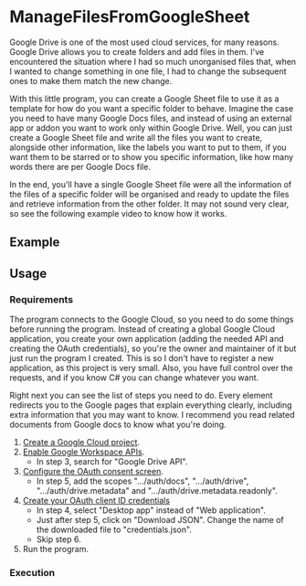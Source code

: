 # ManageFilesFromGoogleSheet

Google Drive is one of the most used cloud services, for many reasons. Google Drive allows you
to create folders and add files in them. I've encountered the situation where I had so much
unorganised files that, when I wanted to change something in one file, I had to change the
subsequent ones to make them match the new change.

With this little program, you can create a Google Sheet file to use it as a template for how
do you want a specific folder to behave. Imagine the case you need to have many Google Docs files,
and instead of using an external app or addon you want to work only within Google Drive. Well, you
can just create a Google Sheet file and write all the files you want to create, alongside other
information, like the labels you want to put to them, if you want them to be starred or to show
you specific information, like how many words there are per Google Docs file.

In the end, you'll have a single Google Sheet file were all the information of the files of a
specific folder will be organised and ready to update the files and retrieve information from
the other folder. It may not sound very clear, so see the following example video to know
how it works.

## Example

## Usage

### Requirements

The program connects to the Google Cloud, so you need to do some things before running the program.
Instead of creating a global Google Cloud application, you create your own application (adding the
needed API and creating the OAuth credentials), so you're the owner and maintainer of it but just
run the program I created. This is so I don't have to register a new application, as this project
is very small. Also, you have full control over the requests, and if you know C# you can change
whatever you want.

Right next you can see the list of steps you need to do. Every element redirects you to the Google
pages that explain everything clearly, including extra information that you may want to know. I
recommend you read related documents from Google docs to know what you're doing.

1. [Create a Google Cloud project](https://developers.google.com/workspace/guides/create-project).
2. [Enable Google Workspace APIs](https://developers.google.com/workspace/guides/enable-apis).
    - In step 3, search for "Google Drive API".
3. [Configure the OAuth consent screen](https://developers.google.com/workspace/guides/configure-oauth-consent#configure_oauth_consent_register_your_app).
    - In step 5, add the scopes ".../auth/docs", ".../auth/drive", ".../auth/drive.metadata" and
    ".../auth/drive.metadata.readonly".
4. [Create your OAuth client ID credentials](https://developers.google.com/workspace/guides/create-credentials#oauth-client-id)
    - In step 4, select "Desktop app" instead of "Web application".
    - Just after step 5, click on "Download JSON". Change the name of the downloaded file to
    "credentials.json".
    - Skip step 6.
5. Run the program.

### Execution
